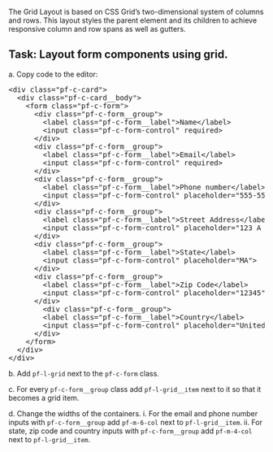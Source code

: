 The Grid Layout is based on CSS Grid’s two-dimensional system of columns and rows. This layout styles the parent element and its children to achieve responsive column and row spans as well as gutters.

## Task: Layout form components using grid.

a. Copy code to the editor:

<pre class="file" data-filename="layout.html" data-target="replace">
&lt;div class=&quot;pf-c-card&quot;&gt;
  &lt;div class=&quot;pf-c-card__body&quot;&gt;
    &lt;form class=&quot;pf-c-form&quot;&gt;
      &lt;div class=&quot;pf-c-form__group&quot;&gt;
        &lt;label class=&quot;pf-c-form__label&quot;&gt;Name&lt;/label&gt;
        &lt;input class=&quot;pf-c-form-control&quot; required&gt;
      &lt;/div&gt;
      &lt;div class=&quot;pf-c-form__group&quot;&gt;
        &lt;label class=&quot;pf-c-form__label&quot;&gt;Email&lt;/label&gt;
        &lt;input class=&quot;pf-c-form-control&quot; required&gt;
      &lt;/div&gt;
      &lt;div class=&quot;pf-c-form__group&quot;&gt;
        &lt;label class=&quot;pf-c-form__label&quot;&gt;Phone number&lt;/label&gt;
        &lt;input class=&quot;pf-c-form-control&quot; placeholder=&quot;555-555-5555&quot;&gt;
      &lt;/div&gt;
      &lt;div class=&quot;pf-c-form__group&quot;&gt;
        &lt;label class=&quot;pf-c-form__label&quot;&gt;Street Address&lt;/label&gt;
        &lt;input class=&quot;pf-c-form-control&quot; placeholder=&quot;123 A Street&quot;&gt;
      &lt;/div&gt;
      &lt;div class=&quot;pf-c-form__group&quot;&gt;
        &lt;label class=&quot;pf-c-form__label&quot;&gt;State&lt;/label&gt;
        &lt;input class=&quot;pf-c-form-control&quot; placeholder=&quot;MA&quot;&gt;
      &lt;/div&gt;
      &lt;div class=&quot;pf-c-form__group&quot;&gt;
        &lt;label class=&quot;pf-c-form__label&quot;&gt;Zip Code&lt;/label&gt;
        &lt;input class=&quot;pf-c-form-control&quot; placeholder=&quot;12345&quot;&gt;
      &lt;/div&gt;
        &lt;div class=&quot;pf-c-form__group&quot;&gt;
        &lt;label class=&quot;pf-c-form__label&quot;&gt;Country&lt;/label&gt;
        &lt;input class=&quot;pf-c-form-control&quot; placeholder=&quot;United States&quot;&gt;
      &lt;/div&gt;
    &lt;/form&gt;
  &lt;/div&gt;
&lt;/div&gt;
</pre>

b. Add `pf-l-grid` next to the `pf-c-form` class.

c. For every `pf-c-form__group` class add `pf-l-grid__item` next to it so that it becomes a grid item.

d. Change the widths of the containers.
  i. For the email and phone number inputs with `pf-c-form__group` add `pf-m-6-col` next to `pf-l-grid__item`.
  ii. For state, zip code and country inputs with `pf-c-form__group` add `pf-m-4-col` next to `pf-l-grid__item`.
